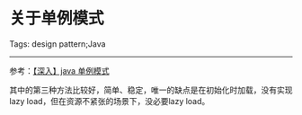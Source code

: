 # 关于单例模式
Tags: design pattern;Java

------

参考：[【深入】java 单例模式](http://www.cnblogs.com/coffee/archive/2011/12/05/inside-java-singleton.html)

 

其中的第三种方法比较好，简单、稳定，唯一的缺点是在初始化时加载，没有实现lazy load，但在资源不紧张的场景下，没必要lazy load。